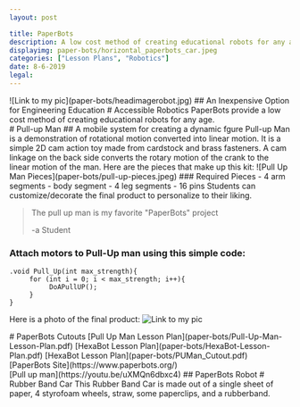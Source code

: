 ```yaml
---
layout: post

title: PaperBots
description: A low cost method of creating educational robots for any age.
displayimg: paper-bots/horizontal_paperbots_car.jpeg
categories: ["Lesson Plans", "Robotics"]
date: 8-6-2019
legal:
---
```


<div class="image_text_overlay" markdown="1">
![Link to my pic](paper-bots/headimagerobot.jpg)
## An Inexpensive Option for Engineering Education
# Accessible Robotics
PaperBots provide a low cost method of
creating educational robots for any age.
</div>

<div class="free_write" markdown="1">
# Pull-up Man
## A mobile system for creating a dynamic fgure
Pull-up Man is a demonstration of rotational motion converted into linear motion.  It is a simple 2D cam action toy made from cardstock and brass fasteners.  A cam linkage on the back side converts the rotary motion of the crank to the linear motion of the man.  Here are the pieces that make up this kit:
![Pull Up Man Pieces](paper-bots/pull-up-pieces.jpeg)
### Required Pieces
- 4 arm segments
- body segment
- 4 leg segments
- 16 pins
 Students can customize/decorate the final product to personalize to their liking.

> The pull up man is my favorite "PaperBots" project
>
> -a Student


### Attach motors to Pull-Up man using this simple code:

```
.void Pull_Up(int max_strength){
     for (int i = 0; i < max_strength; i++){
          DoAPullUP();
     }
}

```
Here is a photo of the final product:
![Link to my pic](paper-bots/pullup-man-assembled.jpeg)

</div>

<div class="document" markdown="1">
# PaperBots Cutouts
[Pull Up Man Lesson Plan](paper-bots/Pull-Up-Man-Lesson-Plan.pdf)
[HexaBot Lesson Plan](paper-bots/HexaBot-Lesson-Plan.pdf)
[HexaBot Lesson Plan](paper-bots/PUMan_Cutout.pdf)
[PaperBots Site](https://www.paperbots.org/)
</div>

<div class="video_text_overlay" markdown="1">
[Pull up man](https://youtu.be/uXMQn6dbxc4)
## PaperBots Robot
# Rubber Band Car
This Rubber Band Car is made out of a single sheet of paper,
4 styrofoam wheels, straw, some paperclips,
and a rubberband.
</div>
